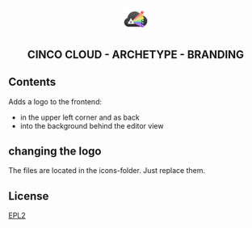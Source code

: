 <div align='center'>

<br />

<img src="../../../docs/vuepress/src/.vuepress/public/assets/cinco_cloud_logo.png" width="10%" alt="Cinco Cloud Logo" />

<h2>CINCO CLOUD - ARCHETYPE - BRANDING</h2>

</div>

## Contents
Adds a logo to the frontend:
- in the upper left corner and as back
- into the background behind the editor view

## changing the logo
The files are located in the icons-folder. Just replace them.

## License

[EPL2](https://www.eclipse.org/legal/epl-2.0/)
